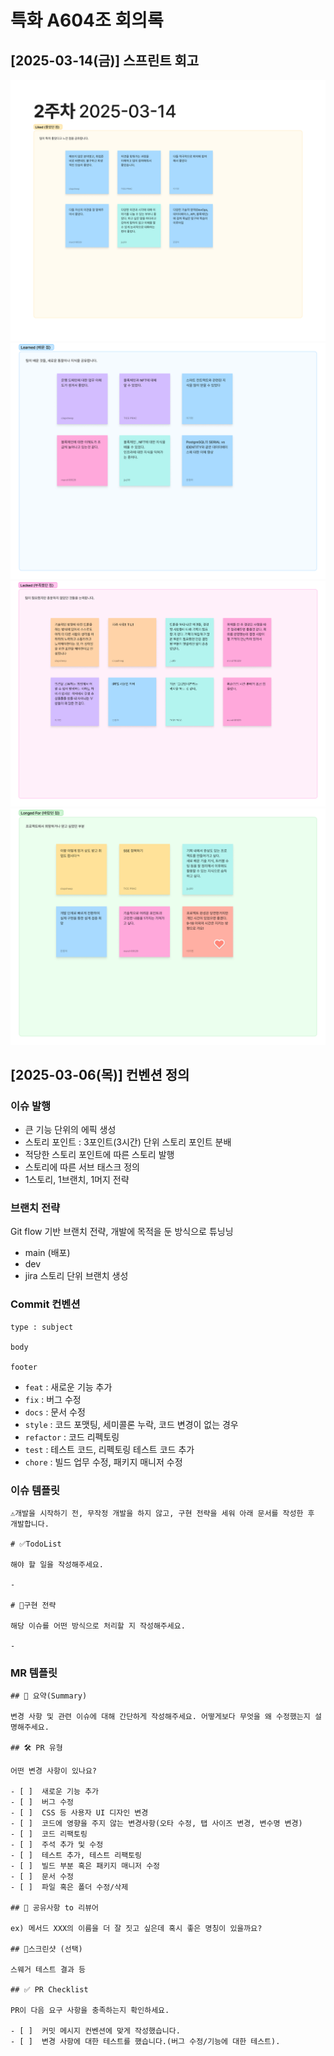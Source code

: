 # 특화 A604조 회의록

## [2025-03-14(금)] 스프린트 회고

![회고1](/images/604조%20_%20스프린트회고%20-2주차-1.png)
![회고2](/images/604조%20_%20스프린트회고%20-2주차-2.png)
![회고3](/images/604조%20_%20스프린트회고%20-2주차-3.png)
![회고4](/images/604조%20_%20스프린트회고%20-2주차-4.png)

## [2025-03-06(목)] 컨벤션 정의

### 이슈 발행

- 큰 기능 단위의 에픽 생성
- 스토리 포인트 : 3포인트(3시간) 단위 스토리 포인트 분배
- 적당한 스토리 포인트에 따른 스토리 발행
- 스토리에 따른 서브 태스크 정의
- 1스토리, 1브랜치, 1머지 전략

### 브랜치 전략

Git flow 기반 브랜치 전략, 개발에 목적을 둔 방식으로 튜닝닝

- main (배포)
- dev
- jira 스토리 단위 브랜치 생성

### Commit 컨벤션

```text
type : subject

body

footer
```

- `feat` : 새로운 기능 추가
- `fix` : 버그 수정
- `docs` : 문서 수정
- `style` : 코드 포맷팅, 세미콜론 누락, 코드 변경이 없는 경우
- `refactor` : 코드 리펙토링
- `test` : 테스트 코드, 리펙토링 테스트 코드 추가
- `chore` : 빌드 업무 수정, 패키지 매니저 수정

### 이슈 템플릿

```text
⚠️개발을 시작하기 전, 무작정 개발을 하지 않고, 구현 전략을 세워 아래 문서를 작성한 후 개발합니다.

# ✅TodoList

해야 할 일을 작성해주세요.

-

# 🎯구현 전략

해당 이슈를 어떤 방식으로 처리할 지 작성해주세요.

-

```

### MR 템플릿

```text
## 📝 요약(Summary)

변경 사항 및 관련 이슈에 대해 간단하게 작성해주세요. 어떻게보다 무엇을 왜 수정했는지 설명해주세요.

## 🛠️ PR 유형

어떤 변경 사항이 있나요?

- [ ]  새로운 기능 추가
- [ ]  버그 수정
- [ ]  CSS 등 사용자 UI 디자인 변경
- [ ]  코드에 영향을 주지 않는 변경사항(오타 수정, 탭 사이즈 변경, 변수명 변경)
- [ ]  코드 리팩토링
- [ ]  주석 추가 및 수정
- [ ]  테스트 추가, 테스트 리팩토링
- [ ]  빌드 부분 혹은 패키지 매니저 수정
- [ ]  문서 수정
- [ ]  파일 혹은 폴더 수정/삭제

## 💬 공유사항 to 리뷰어

ex) 메서드 XXX의 이름을 더 잘 짓고 싶은데 혹시 좋은 명칭이 있을까요?

## 📸스크린샷 (선택)

스웨거 테스트 결과 등

## ✅ PR Checklist

PR이 다음 요구 사항을 충족하는지 확인하세요.

- [ ]  커밋 메시지 컨벤션에 맞게 작성했습니다.
- [ ]  변경 사항에 대한 테스트를 했습니다.(버그 수정/기능에 대한 테스트).
```
